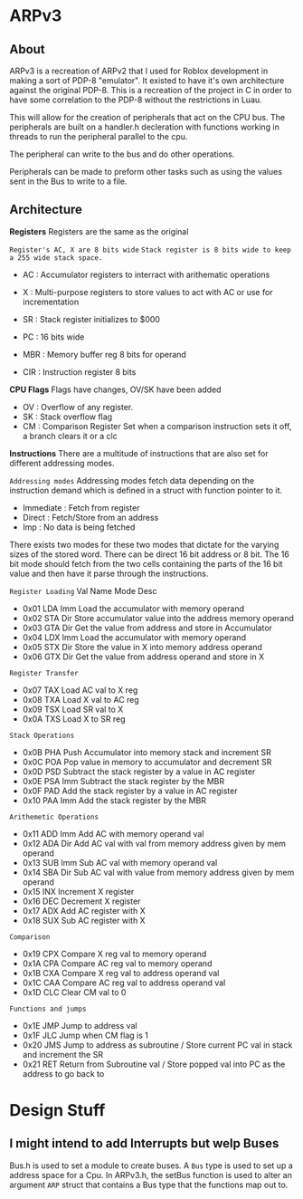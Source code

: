 ARPv3
===================

About
-------------------

ARPv3 is a recreation of ARPv2 that I used for Roblox development in making a sort of PDP-8 "emulator".
It existed to have it's own architecture against the original PDP-8. This is a recreation of the project
in C in order to have some correlation to the PDP-8 without the restrictions in Luau.

This will allow for the creation of peripherals that act on the CPU bus. The peripherals are built on a handler.h decleration with
functions working in threads to run the peripheral parallel to the cpu.

The peripheral can write to the bus and do other operations.

Peripherals can be made to preform other tasks such as using the values sent in the Bus to write to a file.

Architecture
-------------------

**Registers**
Registers are the same as the original

`Register's AC, X are 8 bits wide`
`Stack register is 8 bits wide to keep a 255 wide stack space.`

* AC : Accumulator registers to interract with arithematic operations
* X  : Multi-purpose registers to store values to act with AC or use for incrementation
* SR : Stack register initializes to $000
* PC : 16 bits wide

* MBR : Memory buffer reg 8 bits for operand
* CIR : Instruction register 8 bits


**CPU Flags**
Flags have changes, OV/SK have been added

* OV : Overflow of any register.
* SK : Stack overflow flag
* CM : Comparison Register Set when a comparison instruction sets it off, a branch clears it or a clc

**Instructions**
There are a multitude of instructions that are also set for different addressing modes.

`Addressing modes`
Addressing modes fetch data depending on the instruction demand which is defined in a struct with function pointer to it.

* Immediate	: Fetch from register
* Direct	: Fetch/Store from an address
* Imp		: No data is being fetched

There exists two modes for these two modes that dictate for the varying sizes of the stored word. There can be direct 16 bit address or 8 bit.
The 16 bit mode should fetch from the two cells containing the parts of the 16 bit value and then have it parse through the instructions.

`Register Loading`
Val Name Mode Desc
* 0x01	LDA Imm	Load the accumulator with memory operand
* 0x02	STA Dir	Store accumulator value into the address memory operand
* 0x03	GTA Dir	Get the value from address and store in Accumulator
* 0x04	LDX Imm	Load the accumulator with memory operand
* 0x05	STX Dir	Store the value in X into memory address operand
* 0x06	GTX Dir	Get the value from address operand and store in X

`Register Transfer`
* 0x07	TAX	Load AC val to X reg
* 0x08	TXA	Load X val to AC reg
* 0x09	TSX	Load SR val to X
* 0x0A	TXS	Load X to SR reg

`Stack Operations`
* 0x0B	PHA	Push Accumulator into memory stack and increment SR
* 0x0C	POA	Pop value in memory to accumulator and decrement SR
* 0x0D	PSD 	Subtract the stack register by a value in AC register
* 0x0E	PSA Imm Subtract the stack register by the MBR
* 0x0F	PAD     Add the stack register by a value in AC register
* 0x10	PAA Imm	Add the stack register by the MBR

`Arithemetic Operations`
* 0x11	ADD Imm	Add AC with memory operand val
* 0x12	ADA Dir	Add AC val with val from memory address given by mem operand
* 0x13	SUB Imm	Sub AC val with memory operand val
* 0x14	SBA Dir	Sub AC val with value from memory address given by mem operand
* 0x15	INX	Increment X register
* 0x16	DEC	Decrement X register
* 0x17	ADX	Add AC register with X
* 0x18	SUX	Sub AC register with X

`Comparison`
* 0x19	CPX	Compare X reg val to memory operand
* 0x1A	CPA	Compare AC reg val to memory operand
* 0x1B	CXA	Compare X reg val to address operand val
* 0x1C	CAA	Compare AC reg val to address operand val
* 0x1D	CLC 	Clear CM val to 0

`Functions and jumps`
* 0x1E	JMP	Jump to address val
* 0x1F	JLC	Jump when CM flag is 1
* 0x20	JMS	Jump to address as subroutine / Store current PC val in stack and increment the SR
* 0x21	RET	Return from Subroutine val    / Store popped val into PC as the address to go back to




Design Stuff
============
I might intend to add Interrupts but welp
Buses
------------
Bus.h is used to set a module to create buses. A `Bus` type is used to set up a address space for a Cpu.
In ARPv3.h, the setBus function is used to alter an argument `ARP` struct that contains a Bus type that the functions map out to.






